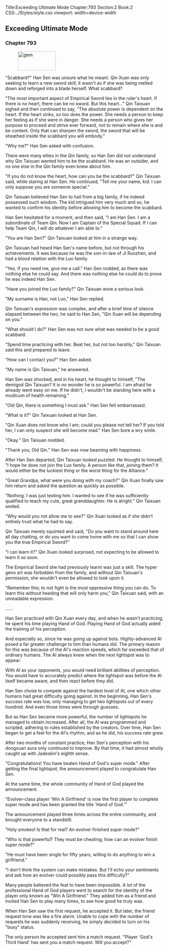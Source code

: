 Title:Exceeding Ultimate Mode 
Chapter:793 
Section:2 
Book:2 
CSS:../Styles/style.css 
viewport: width=device-width
  
## Exceeding Ultimate Mode
### Chapter 793
  
<figure>
	<img src="../Images/gem.gif" alt="gem" id="gem" width="120" height="60" />
</figure>
  

  
"Scabbard?" Han Sen was unsure what he meant. Qin Xuan was only seeking to learn a new sword skill; it wasn't as if she was being melted down and reforged into a blade herself. What scabbard?

"The most important aspect of Empirical Sword lies in the ruler's heart. If there is no heart, there can be no sword. But this heart..." Qin Taixuan sighed and then continued to say, "The absolute power is dependent on the heart. If the heart sinks, so too does the power. She needs a person to keep her feeling as if she were in danger. She needs a person who gives her purpose to proceed and strive ever forward, not to remain where she is and be content. Only that can sharpen the sword, the sword that will be sheathed inside the scabbard you will embody."

"Why me?" Han Sen asked with confusion.

There were many elites in the Qin family, so Han Sen did not understand why Qin Taixuan wanted him to be the scabbard. He was an outsider, and no one else in the Qin family even knew about him.

"If you do not know the heart, how can you be the scabbard?" Qin Taixuan said, while staring at Han Sen. He continued, "Tell me your name, kid. I can only suppose you are someone special."

Qin Taixuan believed Han Sen to hail from a big family, if he indeed possessed such wisdom. The kid intrigued him very much and so, he wanted to confirm his identity before allowing him to become the scabbard.

Han Sen hesitated for a moment, and then said, "I am Han Sen. I am a subordinate of Team Qin. Now I am Captain of the Special Squad. If I can help Team Qin, I will do whatever I am able to."

"You are Han Sen?" Qin Taixuan looked at him in a strange way.

Qin Taixuan had heard Han Sen's name before, but not through his achievements. It was because he was the son-in-law of Ji Ruozhen, and had a blood relation with the Luo family.

"Yes. If you need me, give me a call." Han Sen nodded, as there was nothing else he could say. And there was nothing else he could do to prove he was indeed Han Sen.

"Have you joined the Luo family?" Qin Taixuan wore a serious look.

"My surname is Han, not Luo," Han Sen replied.

Qin Taixuan's expression was complex, and after a brief time of silence elapsed between the two, he said to Han Sen, "Qin Xuan will be depending on you."

"What should I do?" Han Sen was not sure what was needed to be a good scabbard.

"Spend time practicing with her. Beat her, but not too harshly," Qin Taixuan said this and prepared to leave.

"How can I contact you?" Han Sen asked.

"My name is Qin Taixuan," he answered.

Han Sen was shocked, and in his heart, he thought to himself, "The demigod Qin Taixuan? It is no wonder he is so powerful. I am afraid he already went easy on me. If he didn't, I wouldn't be standing here with a modicum of health remaining."

"Old Qin, there is something I must ask." Han Sen felt embarrassed.

"What is it?" Qin Taixuan looked at Han Sen.

"Qin Xuan does not know who I am; could you please not tell her? If you told her, I can only suspect she will become mad." Han Sen bore a wry smile.

"Okay." Qin Taixuan nodded.

"Thank you, Old Qin." Han Sen was now beaming with happiness.

After Han Sen departed, Qin Taixuan looked puzzled. He thought to himself, "I hope he does not join the Luo family. A person like that, joining them? It would either be the luckiest thing or the worst thing for the Alliance."

"Great Grandpa, what were you doing with my coach?" Qin Xuan finally saw him return and asked the question as quickly as possible.

"Nothing. I was just testing him. I wanted to see if he was sufficiently qualified to teach my cute, great granddaughter. He is alright." Qin Taixuan smiled.

"Why would you not allow me to see?" Qin Xuan looked as if she didn't entirely trust what he had to say.

Qin Taixuan merely squinted and said, "Do you want to stand around here all day chatting, or do you want to come home with me so that I can show you the true Empirical Sword?"

"I can learn it?" Qin Xuan looked surprised, not expecting to be allowed to learn it so soon.

The Empirical Sword she had previously learnt was just a skill. The hyper geno art was forbidden from the family, and without Qin Taixuan's permission, she wouldn't even be allowed to look upon it.

"Remember this; to not fight is the most oppressive thing you can do. To learn this without heeding that will only harm you," Qin Taixuan said, with an unreadable expression.

…...

Han Sen practiced with Qin Xuan every day, and when he wasn't practicing, he spent his time playing Hand of God. Playing Hand of God actually aided the training of his perception.

And especially so, since he was going up against bots. Highly-advanced AI posed a far greater challenge to him than humans did. The primary reason for this was because of the AI's reaction speeds, which far exceeded that of ordinary humans. The AI always knew when the next lightspot was to appear.

With AI as your opponents, you would need brilliant abilities of perception. You would have to accurately predict where the lightspot was before the AI itself became aware, and then react before they did.

Han Sen chose to compete against the hardest level of AI, one which other humans had great difficulty going against. In the beginning, Han Sen's success rate was low, only managing to get two lightspots out of every hundred. And even those times were through guesses.

But as Han Sen became more powerful, the number of lightspots he managed to obtain increased. After all, the AI was programmed and scripted, adhering to rules established by the creators. Over time, Han Sen began to get a feel for the AI's rhythm, and as he did, his success rate grew.

After two months of constant practice, Han Sen's perception with his dongxuan aura only continued to improve. By that time, it had almost wholly caught up with Jadeskin's eighth sense.

"Congratulations! You have beaten Hand of God's super mode." After getting the final lightspot, the announcement played to congratulate Han Sen.

At the same time, the whole community of Hand of God played the announcement.

"Evolver-class player 'Win A Girlfriend' is now the first player to complete super mode and has been granted the title 'Hand of God.'"

The announcement played three times across the entire community, and brought everyone to a standstill.

"Holy smokes! Is that for real? An evolver finished super mode?"

"Who is that powerful? They must be cheating; how can an evolver finish super mode?"

"He must have been single for fifty years, willing to do anything to win a girlfriend."

"I don't think the system can make mistakes. But I'll echo your sentiments and ask how an evolver could possibly pass this difficulty?"

Many people believed the feat to have been impossible. A lot of the professional Hand of God players went to search for the identity of the player only known as "Win A Girlfriend." They added him as a friend and invited Han Sen to play many times, to see how good he truly was.

When Han Sen saw the first request, he accepted it. But later, the friend request tone was like a fire alarm. Unable to cope with the number of requests he was suddenly receiving, he simply decided to turn on his "busy" status.

The only person he accepted sent him a match request. "Player 'God's Third Hand' has sent you a match request. Will you accept?"